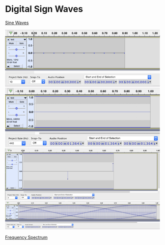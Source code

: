 # Digital Sign Waves


[Sine Waves](https://www.youtube.com/watch?v=ffSlRUmc7Ew)

<img src="images/DigitalSineWaves-10Hz.png" width="" height=""></img>
<img src="images/DigitalSineWaves-440Hz-ConcertPitchA.png" width="" height=""></img>
<img src="images/DigitalSineWaves-3Hz-amp-o5.png" width="" height=""></img>
<img src="images/DigitalSineWaves-440Hz-PitchD.png" width="" height=""></img>


[Frequency Spectrum](https://www.youtube.com/watch?v=r18Gi8lSkfM)
